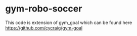 # gym-robo-soccer

This code is extension of gym_goal which can be found here https://github.com/cycraig/gym-goal

